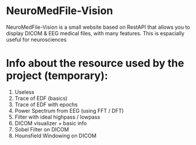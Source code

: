# NeuroMedFile-Vision
NeuroMedFile-Vision is a small website based on RestAPI that allows you to display DICOM &amp; EEG medical files, with many features. This is espacially useful for neurosciences


# Info about the resource used by the project (temporary):
1. Useless 
2. Trace of EDF (basics)
3. Trace of EDF with epochs
4. Power Spectrum from EEG (using FFT / DFT)
5. Filter with ideal highpass / lowpass
6. DICOM visualizer + basic info
7. Sobel Filter on DICOM 
8. Hounsfield Windowing on DICOM 